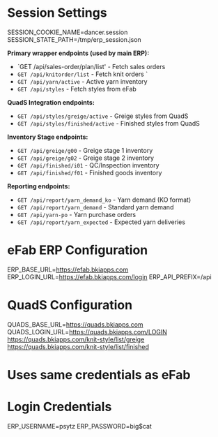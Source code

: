 # Session Settings
SESSION_COOKIE_NAME=dancer.session
SESSION_STATE_PATH=/tmp/erp_session.json

**Primary wrapper endpoints (used by main ERP):**

- `GET /api/sales-order/plan/list' - Fetch sales orders 
- `GET /api/knitorder/list` - Fetch knit orders `
- `GET /api/yarn/active` - Active yarn inventory 
- `GET /api/styles` - Fetch styles from eFab

**QuadS Integration endpoints:**

- `GET /api/styles/greige/active` - Greige styles from QuadS 
- `GET /api/styles/finished/active` - Finished styles from QuadS

**Inventory Stage endpoints:**

- `GET /api/greige/g00` - Greige stage 1 inventory
- `GET /api/greige/g02` - Greige stage 2 inventory
- `GET /api/finished/i01` - QC/Inspection inventory
- `GET /api/finished/f01` - Finished goods inventory

**Reporting endpoints:**

- `GET /api/report/yarn_demand_ko` - Yarn demand (KO format)
- `GET /api/report/yarn_demand` - Standard yarn demand
- `GET /api/yarn-po` - Yarn purchase orders
- `GET /api/report/yarn_expected` - Expected yarn deliveries

# eFab ERP Configuration
ERP_BASE_URL=https://efab.bkiapps.com
ERP_LOGIN_URL=https://efab.bkiapps.com/login
ERP_API_PREFIX=/api

# QuadS Configuration
QUADS_BASE_URL=https://quads.bkiapps.com
QUADS_LOGIN_URL=https://quads.bkiapps.com/LOGIN
https://quads.bkiapps.com/knit-style/list/greige
https://quads.bkiapps.com/knit-style/list/finished

# Uses same credentials as eFab

# Login Credentials
ERP_USERNAME=psytz
ERP_PASSWORD=big$cat


